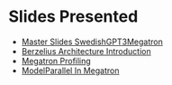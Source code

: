 # Slides Presented

- [Master Slides SwedishGPT3Megatron](SwedishGPT3Megatron.pdf)
- [Berzelius Architecture Introduction](BerzeliusArchIntro_BootCamp_Pres_v0.pdf) 
- [Megatron Profiling](MegatronProfiling.pdf)
- [ModelParallel In Megatron](ModelParallelInMegatron_XianchaoWu.pdf)
